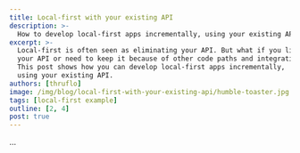 ```yaml
---
title: Local-first with your existing API
description: >-
  How to develop local-first apps incrementally, using your existing API.
excerpt: >-
  Local-first is often seen as eliminating your API. But what if you like
  your API or need to keep it because of other code paths and integrations?
  This post shows how you can develop local-first apps incrementally,
  using your existing API.
authors: [thruflo]
image: /img/blog/local-first-with-your-existing-api/humble-toaster.jpg
tags: [local-first example]
outline: [2, 4]
post: true
---
```


...